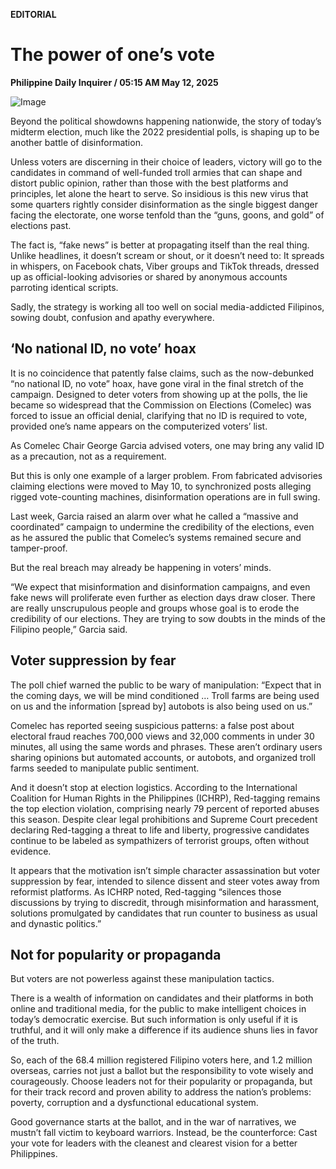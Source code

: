 **EDITORIAL**

# The power of one’s vote

****Philippine Daily Inquirer / 05:15 AM May 12, 2025****

![Image](https://raw.githubusercontent.com/github-jl14/scrapy_api/refs/heads/main/images/editorial05122025.png)

Beyond the political showdowns happening nationwide, the story of today’s midterm election, much like the 2022 presidential polls, is shaping up to be another battle of disinformation.

Unless voters are discerning in their choice of leaders, victory will go to the candidates in command of well-funded troll armies that can shape and distort public opinion, rather than those with the best platforms and principles, let alone the heart to serve. So insidious is this new virus that some quarters rightly consider disinformation as the single biggest danger facing the electorate, one worse tenfold than the “guns, goons, and gold” of elections past.

The fact is, “fake news” is better at propagating itself than the real thing. Unlike headlines, it doesn’t scream or shout, or it doesn’t need to: It spreads in whispers, on Facebook chats, Viber groups and TikTok threads, dressed up as official-looking advisories or shared by anonymous accounts parroting identical scripts.

Sadly, the strategy is working all too well on social media-addicted Filipinos, sowing doubt, confusion and apathy everywhere.

## ‘No national ID, no vote’ hoax

It is no coincidence that patently false claims, such as the now-debunked “no national ID, no vote” hoax, have gone viral in the final stretch of the campaign. Designed to deter voters from showing up at the polls, the lie became so widespread that the Commission on Elections (Comelec) was forced to issue an official denial, clarifying that no ID is required to vote, provided one’s name appears on the computerized voters’ list.

As Comelec Chair George Garcia advised voters, one may bring any valid ID as a precaution, not as a requirement.

But this is only one example of a larger problem. From fabricated advisories claiming elections were moved to May 10, to synchronized posts alleging rigged vote-counting machines, disinformation operations are in full swing.

Last week, Garcia raised an alarm over what he called a “massive and coordinated” campaign to undermine the credibility of the elections, even as he assured the public that Comelec’s systems remained secure and tamper-proof.

But the real breach may already be happening in voters’ minds.

“We expect that misinformation and disinformation campaigns, and even fake news will proliferate even further as election days draw closer. There are really unscrupulous people and groups whose goal is to erode the credibility of our elections. They are trying to sow doubts in the minds of the Filipino people,” Garcia said.

## Voter suppression by fear

The poll chief warned the public to be wary of manipulation: “Expect that in the coming days, we will be mind conditioned … Troll farms are being used on us and the information [spread by] autobots is also being used on us.”

Comelec has reported seeing suspicious patterns: a false post about electoral fraud reaches 700,000 views and 32,000 comments in under 30 minutes, all using the same words and phrases. These aren’t ordinary users sharing opinions but automated accounts, or autobots, and organized troll farms seeded to manipulate public sentiment.

And it doesn’t stop at election logistics. According to the International Coalition for Human Rights in the Philippines (ICHRP), Red-tagging remains the top election violation, comprising nearly 79 percent of reported abuses this season. Despite clear legal prohibitions and Supreme Court precedent declaring Red-tagging a threat to life and liberty, progressive candidates continue to be labeled as sympathizers of terrorist groups, often without evidence.

It appears that the motivation isn’t simple character assassination but voter suppression by fear, intended to silence dissent and steer votes away from reformist platforms. As ICHRP noted, Red-tagging “silences those discussions by trying to discredit, through misinformation and harassment, solutions promulgated by candidates that run counter to business as usual and dynastic politics.”

## Not for popularity or propaganda

But voters are not powerless against these manipulation tactics.

There is a wealth of information on candidates and their platforms in both online and traditional media, for the public to make intelligent choices in today’s democratic exercise. But such information is only useful if it is truthful, and it will only make a difference if its audience shuns lies in favor of the truth.

So, each of the 68.4 million registered Filipino voters here, and 1.2 million overseas, carries not just a ballot but the responsibility to vote wisely and courageously. Choose leaders not for their popularity or propaganda, but for their track record and proven ability to address the nation’s problems: poverty, corruption and a dysfunctional educational system.

Good governance starts at the ballot, and in the war of narratives, we mustn’t fall victim to keyboard warriors. Instead, be the counterforce: Cast your vote for leaders with the cleanest and clearest vision for a better Philippines.
